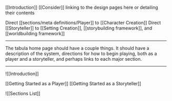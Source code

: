 [[Introduction]] [[Consider]] linking to the design pages here or detailing their contents

Direct [[sections/meta definitions/Player]] to [[Character Creation]]
Direct [[Storyteller]] to [[Setting Creation]], [[storybuilding framework]], and [[worldbuilding framework]]

---

The tabula home page should have a couple things. It should have a description of the system, directions for how to begin playing, both as a player and a storyteller, and perhaps links to each major section.

---

![[Introduction]]

[[Getting Started as a Player]]
[[Getting Started as a Storyteller]]

![[Sections List]]